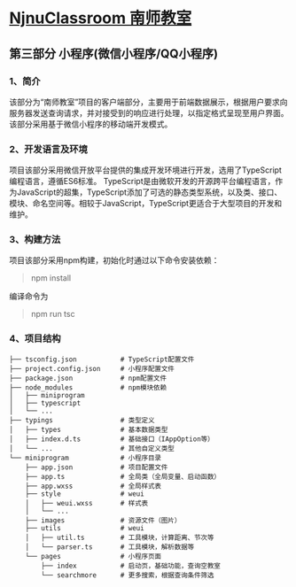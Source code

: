 # [NjnuClassroom 南师教室](../README.md)
## 第三部分 小程序(微信小程序/QQ小程序)


### 1、简介
该部分为“南师教室”项目的客户端部分，主要用于前端数据展示，根据用户要求向服务器发送查询请求，并对接受到的响应进行处理，以指定格式呈现至用户界面。
该部分采用基于微信小程序的移动端开发模式。


### 2、开发语言及环境
项目该部分采用微信开放平台提供的集成开发环境进行开发，选用了TypeScript编程语言，遵循ES6标准。
TypeScript是由微软开发的开源跨平台编程语言，作为JavaScript的超集，TypeScript添加了可选的静态类型系统，以及类、接口、模块、命名空间等。相较于JavaScript，TypeScript更适合于大型项目的开发和维护。


### 3、构建方法
项目该部分采用npm构建，初始化时通过以下命令安装依赖：
> npm install

编译命令为
> npm run tsc


### 4、项目结构
```
├── tsconfig.json           # TypeScript配置文件
├── project.config.json     # 小程序配置文件
├── package.json            # npm配置文件
├── node_modules            # npm模块依赖
│   ├── miniprogram
│   ├── typescript
│   └── ...
├── typings                 # 类型定义
│   ├── types               # 基本数据类型
│   ├── index.d.ts          # 基础接口（IAppOption等）
│   └── ...                 # 其他自定义类型
└── miniprogram             # 小程序目录
    ├── app.json            # 项目配置文件
    ├── app.ts              # 全局类（全局变量、启动函数）
    ├── app.wxss            # 全局样式表
    ├── style               # weui
    │   ├── weui.wxss       # 样式表
    │   └── ...
    ├── images              # 资源文件（图片）
    ├── utils               # weui
    │   ├── util.ts         # 工具模块，计算距离、节次等
    │   └── parser.ts       # 工具模块，解析数据等
    └── pages               # 小程序页面
        ├── index           # 启动页，基础功能，查询空教室
        └── searchmore      # 更多搜索，根据查询条件筛选
```
